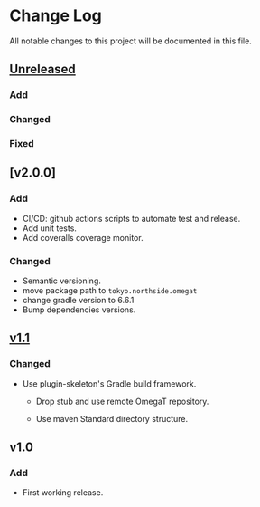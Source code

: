 # Change Log
All notable changes to this project will be documented in this file.

## [Unreleased]

### Add

### Changed

### Fixed


## [v2.0.0]

### Add

* CI/CD: github actions scripts to automate test and release.
* Add unit tests.
* Add coveralls coverage monitor.

### Changed

* Semantic versioning.
* move package path to `tokyo.northside.omegat`
* change gradle version to 6.6.1
* Bump dependencies versions.


## [v1.1]
### Changed
- Use plugin-skeleton's Gradle build framework.

  - Drop stub and use remote OmegaT repository.

  - Use maven Standard directory structure.
  
## v1.0

### Add
- First working release.

[Unreleased]: https://github.com/miurahr/omegat-plugin-epwing/compare/v1.1...HEAD
[v1.1]: https://github.com/miurahr/omegat-plugin-epwing/compare/v1.0...v1.1
